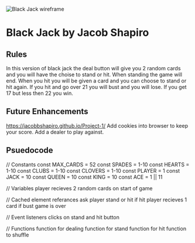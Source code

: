 ![Black Jack wireframe](https://i.imgur.com/ynw9mTp.png)

# Black Jack by Jacob Shapiro

## Rules
In this version of black jack the deal button will give you 2 random cards and you will have the choise to stand or hit. When standing the game will end. When you hit you will be given a card and you can choose to stand or hit again. If you hit and go over 21 you will bust and you will lose. If you get 17 but less then 22 you win.

## Future Enhancements
https://jacobbshapiro.github.io/Project-1/
Add cookies into browser to keep your score.
Add a dealer to play against.

## Psuedocode
// Constants
const MAX_CARDS = 52
const SPADES = 1-10
const HEARTS = 1-10
const CLUBS = 1-10
const CLOVERS = 1-10
const PLAYER = 1
const JACK = 10
const QUEEN = 10
const KING = 10
const ACE = 1 || 11

// Variables
player recieves 2 random cards on start of game

// Cached element referances
ask player stand or hit if hit player recieves 1 card
if bust game is over

// Event listeners
clicks on stand and hit button

// Functions
function for dealing
function for stand 
function for hit
function to shuffle 